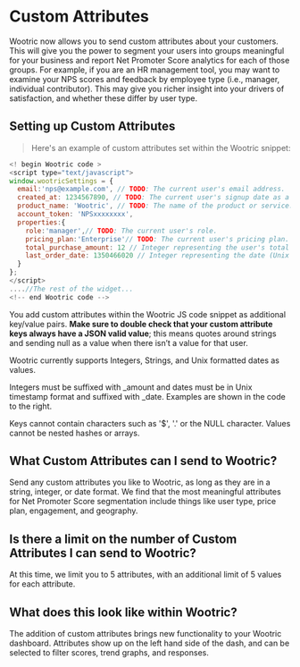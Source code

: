 # Custom Attributes

Wootric now allows you to send custom attributes about your customers. This will give you the
power to segment your users into groups meaningful for your business and report Net Promoter
Score analytics for each of those groups.
For example, if you are an HR management tool, you may want to examine your NPS scores
and feedback by employee type (i.e., manager, individual contributor). This may give you richer
insight into your drivers of satisfaction, and whether these differ by user type.

## Setting up Custom Attributes
> Here's an example of custom attributes set within the Wootric snippet:

```javascript
<!­­ begin Wootric code ­­>
<script type="text/javascript">
window.wootricSettings = {
  email:'nps@example.com', // TODO: The current user's email address.
  created_at: 1234567890, // TODO: The current user's sign­up date as a Unix timestamp.
  product_name: 'Wootric', // TODO: The name of the product or service.
  account_token: 'NPS­xxxxxxxx',
  properties:{
    role:'manager',// TODO: The current user's role.
    pricing_plan:'Enterprise'// TODO: The current user's pricing plan.
    total_purchase_amount: 12 // Integer representing the user's total purchases with the key suffixed with "_amount"
    last_order_date: 1350466020 // Integer representing the date (Unix timestamp format) of the user's last order with the key suffixed with "_date"
  }
};
</script>
....//The rest of the widget...
<!--­­ end Wootric code --­­>
```
You add custom attributes within the Wootric JS code snippet as additional key/value pairs.
**Make sure to double check that your custom attribute keys always have a JSON­ valid
value**; this means quotes around strings and sending null as a value when there isn’t a value for
that user.

Wootric currently supports Integers, Strings, and Unix formatted dates as values.

Integers must be suffixed with _amount and dates must be in Unix timestamp format and suffixed with _date. Examples are shown in the code to the right.

Keys cannot contain characters such as '$', '.' or the NULL character.
Values cannot be nested hashes or arrays.



## What Custom Attributes can I send to Wootric?
Send any custom attributes you like to Wootric, as long as they are in a string, integer, or date format. We find that
the most meaningful attributes for Net Promoter Score segmentation include things like user
type, price plan, engagement, and geography.

## Is there a limit on the number of Custom Attributes I can send to Wootric?
At this time, we limit you to 5 attributes, with an additional limit of 5 values for each attribute.

## What does this look like within Wootric?
The addition of custom attributes brings new functionality to your Wootric dashboard. Attributes
show up on the left hand side of the dash, and can be selected to filter scores, trend graphs, and
responses.
